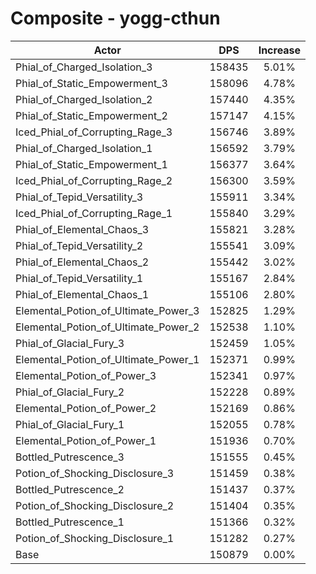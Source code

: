 # Composite - yogg-cthun
| Actor | DPS | Increase |
|---|:---:|:---:|
|Phial_of_Charged_Isolation_3|158435|5.01%|
|Phial_of_Static_Empowerment_3|158096|4.78%|
|Phial_of_Charged_Isolation_2|157440|4.35%|
|Phial_of_Static_Empowerment_2|157147|4.15%|
|Iced_Phial_of_Corrupting_Rage_3|156746|3.89%|
|Phial_of_Charged_Isolation_1|156592|3.79%|
|Phial_of_Static_Empowerment_1|156377|3.64%|
|Iced_Phial_of_Corrupting_Rage_2|156300|3.59%|
|Phial_of_Tepid_Versatility_3|155911|3.34%|
|Iced_Phial_of_Corrupting_Rage_1|155840|3.29%|
|Phial_of_Elemental_Chaos_3|155821|3.28%|
|Phial_of_Tepid_Versatility_2|155541|3.09%|
|Phial_of_Elemental_Chaos_2|155442|3.02%|
|Phial_of_Tepid_Versatility_1|155167|2.84%|
|Phial_of_Elemental_Chaos_1|155106|2.80%|
|Elemental_Potion_of_Ultimate_Power_3|152825|1.29%|
|Elemental_Potion_of_Ultimate_Power_2|152538|1.10%|
|Phial_of_Glacial_Fury_3|152459|1.05%|
|Elemental_Potion_of_Ultimate_Power_1|152371|0.99%|
|Elemental_Potion_of_Power_3|152341|0.97%|
|Phial_of_Glacial_Fury_2|152228|0.89%|
|Elemental_Potion_of_Power_2|152169|0.86%|
|Phial_of_Glacial_Fury_1|152055|0.78%|
|Elemental_Potion_of_Power_1|151936|0.70%|
|Bottled_Putrescence_3|151555|0.45%|
|Potion_of_Shocking_Disclosure_3|151459|0.38%|
|Bottled_Putrescence_2|151437|0.37%|
|Potion_of_Shocking_Disclosure_2|151404|0.35%|
|Bottled_Putrescence_1|151366|0.32%|
|Potion_of_Shocking_Disclosure_1|151282|0.27%|
|Base|150879|0.00%|

